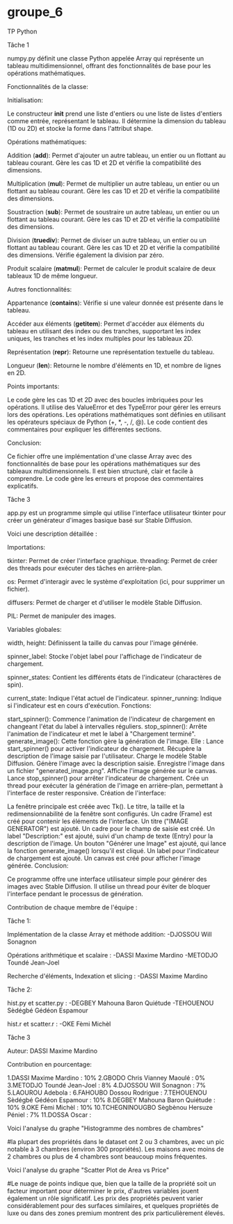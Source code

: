 # groupe_6
TP Python

Tâche 1 

numpy.py définit une classe Python appelée Array qui représente un tableau multidimensionnel, offrant des fonctionnalités de base pour les opérations mathématiques.

Fonctionnalités de la classe:

Initialisation:

Le constructeur __init__ prend une liste d'entiers ou une liste de listes d'entiers comme entrée, représentant le tableau.
Il détermine la dimension du tableau (1D ou 2D) et stocke la forme dans l'attribut shape.

Opérations mathématiques:

Addition (__add__): Permet d'ajouter un autre tableau, un entier ou un flottant au tableau courant. Gère les cas 1D et 2D et vérifie la compatibilité des dimensions.

Multiplication (__mul__): Permet de multiplier un autre tableau, un entier ou un flottant au tableau courant. Gère les cas 1D et 2D et vérifie la compatibilité des dimensions.

Soustraction (__sub__): Permet de soustraire un autre tableau, un entier ou un flottant au tableau courant. Gère les cas 1D et 2D et vérifie la compatibilité des dimensions.

Division (__truediv__): Permet de diviser un autre tableau, un entier ou un flottant au tableau courant. Gère les cas 1D et 2D et vérifie la compatibilité des dimensions. Vérifie également la division par zéro.

Produit scalaire (__matmul__): Permet de calculer le produit scalaire de deux tableaux 1D de même longueur.

Autres fonctionnalités:

Appartenance (__contains__): Vérifie si une valeur donnée est présente dans le tableau.

Accéder aux éléments (__getitem__): Permet d'accéder aux éléments du tableau en utilisant des index ou des tranches, supportant les index uniques, les tranches et les index multiples pour les tableaux 2D.

Représentation (__repr__): Retourne une représentation textuelle du tableau.

Longueur (__len__): Retourne le nombre d'éléments en 1D, et nombre de lignes en 2D.

Points importants:

Le code gère les cas 1D et 2D avec des boucles imbriquées pour les opérations.
Il utilise des ValueError et des TypeError pour gérer les erreurs lors des opérations.
Les opérations mathématiques sont définies en utilisant les opérateurs spéciaux de Python (+, *, -, /, @).
Le code contient des commentaires pour expliquer les différentes sections.

Conclusion:

Ce fichier offre une implémentation d'une classe Array avec des fonctionnalités de base pour les opérations mathématiques sur des tableaux multidimensionnels. Il est bien structuré, clair et facile à comprendre. Le code gère les erreurs et propose des commentaires explicatifs.

Tâche 3

app.py est un programme simple qui utilise l'interface utilisateur tkinter pour créer un générateur d'images basique basé sur Stable Diffusion.

Voici une description détaillée :

Importations:

tkinter: Permet de créer l'interface graphique.
threading: Permet de créer des threads pour exécuter des tâches en arrière-plan.

os: Permet d'interagir avec le système d'exploitation (ici, pour supprimer un fichier).

diffusers: Permet de charger et d'utiliser le modèle Stable Diffusion.

PIL: Permet de manipuler des images.

Variables globales:

width, height: Définissent la taille du canvas pour l'image générée.

spinner_label: Stocke l'objet label pour l'affichage de l'indicateur de chargement.

spinner_states: Contient les différents états de l'indicateur (charactères de spin).

current_state: Indique l'état actuel de l'indicateur.
spinner_running: Indique si l'indicateur est en cours d'exécution.
Fonctions:

start_spinner(): Commence l'animation de l'indicateur de chargement en changeant l'état du label à intervalles réguliers.
stop_spinner(): Arrête l'animation de l'indicateur et met le label à "Chargement terminé".
generate_image(): Cette fonction gère la génération de l'image. Elle :
Lance start_spinner() pour activer l'indicateur de chargement.
Récupère la description de l'image saisie par l'utilisateur.
Charge le modèle Stable Diffusion.
Génère l'image avec la description saisie.
Enregistre l'image dans un fichier "generated_image.png".
Affiche l'image générée sur le canvas.
Lance stop_spinner() pour arrêter l'indicateur de chargement.
Crée un thread pour exécuter la génération de l'image en arrière-plan, permettant à l'interface de rester responsive.
Création de l'interface:

La fenêtre principale est créée avec Tk().
Le titre, la taille et la redimensionnabilité de la fenêtre sont configurés.
Un cadre (Frame) est créé pour contenir les éléments de l'interface.
Un titre ("IMAGE GENERATOR") est ajouté.
Un cadre pour le champ de saisie est créé.
Un label "Description:" est ajouté, suivi d'un champ de texte (Entry) pour la description de l'image.
Un bouton "Générer une Image" est ajouté, qui lance la fonction generate_image() lorsqu'il est cliqué.
Un label pour l'indicateur de chargement est ajouté.
Un canvas est créé pour afficher l'image générée.
Conclusion:

Ce programme offre une interface utilisateur simple pour générer des images avec Stable Diffusion. Il utilise un thread pour éviter de bloquer l'interface pendant le processus de génération.


Contribution de chaque membre de l'équipe :

Tâche 1:

Implémentation de la classe Array et méthode addition: 
  -DJOSSOU Will Sonagnon

Opérations arithmétique et scalaire : 
 -DASSI Maxime Mardino
 -METODJO Toundé Jean-Joel

Recherche d'éléments, Indexation et slicing : 
 -DASSI Maxime Mardino

Tâche 2:

hist.py et scatter.py :
 -DEGBEY Mahouna Baron Quiétude 
 -TEHOUENOU Sèdégbé Gédéon Espamour

hist.r et scatter.r : 
 -OKE Fèmi Michèl

Tâche 3 

Auteur: DASSI Maxime Mardino

Contribution en pourcentage:

1.DASSI Maxime Mardino : 10%
2.GBODO Chris Vianney Maoulé : 0%
3.METODJO Toundé Jean-Joel : 8%
4.DJOSSOU Will Sonagnon : 7%
5.LAOUROU Adebola : 
6.FAHOUBO Dossou Rodrigue : 
7.TEHOUENOU Sèdégbé Gédéon Espamour : 10%
8.DEGBEY Mahouna Baron Quiétude : 10%
9.OKE Fèmi Michèl : 10%
10.TCHEGNINOUGBO Sègbènou Hersuze Péniel : 7%
11.DOSSA Oscar : 

Voici l'analyse du graphe "Histogramme des nombres de chambres"

#la plupart des propriétés dans le dataset ont 2 ou 3 chambres, avec un pic notable à 3 chambres (environ 300 propriétés). Les maisons avec moins de 2 chambres ou plus de 4 chambres sont beaucoup moins fréquentes.

Voici l'analyse du graphe "Scatter Plot de Area vs Price"

#Le nuage de points indique que, bien que la taille de la propriété soit un facteur important pour déterminer le prix, d'autres variables jouent également un rôle significatif. Les prix des propriétés peuvent varier considérablement pour des surfaces similaires, et quelques propriétés de luxe ou dans des zones premium montrent des prix particulièrement élevés.



